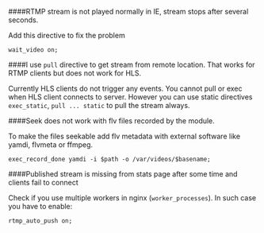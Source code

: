 ####RTMP stream is not played normally in IE, stream stops after several seconds.

Add this directive to fix the problem

    wait_video on;

####I use `pull` directive to get stream from remote location. That works for RTMP clients but does not work for HLS.

Currently HLS clients do not trigger any events. You cannot pull or exec when HLS client connects to server. However you can use static directives `exec_static`, `pull ... static` to pull the stream always.

####Seek does not work with flv files recorded by the module.

To make the files seekable add flv metadata with external software like yamdi, flvmeta or ffmpeg.

    exec_record_done yamdi -i $path -o /var/videos/$basename;

####Published stream is missing from stats page after some time and clients fail to connect

Check if you use multiple workers in nginx (`worker_processes`). In such case you have to enable:

    rtmp_auto_push on;
